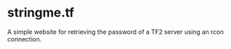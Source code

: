 # stringme.tf

A simple website for retrieving the password of a TF2 server using an rcon
connection.
